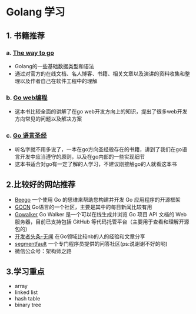 # Golang 学习
## 1. 书籍推荐
### a. [The way to go](https://github.com/Unknwon/the-way-to-go_ZH_CN)
* Golang的一些基础数据类型和语法
* 通过对官方的在线文档、名人博客、书籍、相关文章以及演讲的资料收集和整理以及作者自己在软件工程中的理解

### b. [Go web编程](https://wizardforcel.gitbooks.io/build-web-application-with-golang/content/)
* 这本书比较全面的讲解了在go web开发方向上的知识，提出了很多web开发方向常见的问题以及解决方案

### c. [Go 语言圣经](https://github.com/golang-china/gopl-zh)
* 听名字就不用多说了，一本在go方向圣经般存在的书籍，讲到了我们在go语言开发中应当遵守的原则，以及在go内部的一些实现细节
* 这本书适合对go有一定了解的人学习，不建议刚接触go的人就看这本书

## 2.比较好的网站推荐
* [Beego](beego.me) 一个使用 Go 的思维来帮助您构建并开发 Go 应用程序的开源框架
* [GOCN](gocn.io) Go语言的一个社区，主要是其中的每日新闻比较有用
* [Gowalker](https://gowalker.org/) Go Walker 是一个可以在线生成并浏览 Go 项目 API 文档的 Web 服务器，目前已支持包括 GitHub 等代码托管平台（主要用于查看和理解开源包的）
* [开发者头条-无闻](https://toutiao.io/subjects/18929) 在Go领域比较nb的人的经验和文章分享
* [segmentfault](segmentfault.com) 一个专门程序员提供的问答社区(ps:说谢谢不好的哟)
* 微信公众号：架构师之路
 
## 3.学习重点
* array
* linked list
* hash table
* binary tree